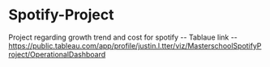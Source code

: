 # Spotify-Project
Project regarding growth trend and cost for spotify
-- Tablaue link -- 
https://public.tableau.com/app/profile/justin.l.tter/viz/MasterschoolSpotifyProject/OperationalDashboard
